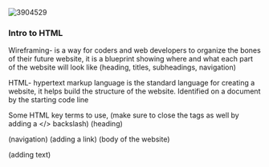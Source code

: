 
![3904529](https://user-images.githubusercontent.com/106101235/169898511-08d2bb3c-57d8-49dc-be08-358037af92e1.png)


### Intro to HTML

Wireframing- is a way for coders and web developers to organize the bones of their future website, it is a blueprint showing where and what each part of the website will look like (heading, titles, subheadings, navigation)

HTML- hypertext markup language is the standard language for creating a website, it helps build the structure of the website. Identified on a document by the starting code line <!DOCTYPE html>

Some HTML key terms to use, (make sure to close the tags as well by adding a </> backslash)
(heading) <head> 
<nav>  (navigation)
<href> (adding a link)
<body> (body of the website)
<p> (adding text)
